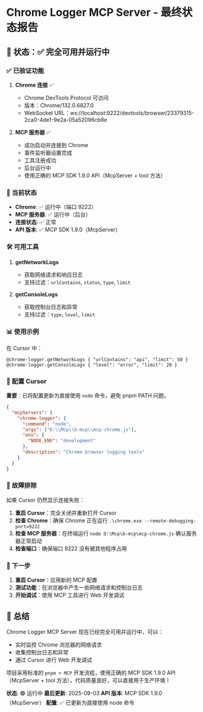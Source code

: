 # Chrome Logger MCP Server - 最终状态报告

## 🎉 状态：✅ 完全可用并运行中

### ✅ 已验证功能

1. **Chrome 连接** ✅
   - Chrome DevTools Protocol 可访问
   - 版本：Chrome/132.0.6827.0
   - WebSocket URL：ws://localhost:9222/devtools/browser/23379315-2ca0-4de1-9e2a-05a52096cb8e

2. **MCP 服务器** ✅
   - 成功启动并连接到 Chrome
   - 事件监听器设置完成
   - 工具注册成功
   - 后台运行中
   - 使用正确的 MCP SDK 1.9.0 API（McpServer + tool 方法）

### 🚀 当前状态

- **Chrome**: ✅ 运行中（端口 9222）
- **MCP 服务器**: ✅ 运行中（后台）
- **连接状态**: ✅ 正常
- **API 版本**: ✅ MCP SDK 1.9.0（McpServer）

### 🛠️ 可用工具

1. **getNetworkLogs**
   - 获取网络请求和响应日志
   - 支持过滤：`urlContains`, `status`, `type`, `limit`

2. **getConsoleLogs**
   - 获取控制台日志和异常
   - 支持过滤：`type`, `level`, `limit`

### 📊 使用示例

在 Cursor 中：
```
@chrome-logger.getNetworkLogs { "urlContains": "api", "limit": 50 }
@chrome-logger.getConsoleLogs { "level": "error", "limit": 20 }
```

### 🎯 配置 Cursor

**重要**：已将配置更新为直接使用 `node` 命令，避免 pnpm PATH 问题。

```json
{
  "mcpServers": {
    "chrome-logger": {
      "command": "node",
      "args": ["D:\\Mcp\\b-mcp\\mcp-chrome.js"],
      "env": {
        "NODE_ENV": "development"
      },
      "description": "Chrome browser logging tools"
    }
  }
}
```

### 🔧 故障排除

如果 Cursor 仍然显示连接失败：

1. **重启 Cursor**：完全关闭并重新打开 Cursor
2. **检查 Chrome**：确保 Chrome 正在运行 `.\chrome.exe --remote-debugging-port=9222`
3. **检查 MCP 服务器**：在终端运行 `node D:\Mcp\b-mcp\mcp-chrome.js` 确认服务器正常启动
4. **检查端口**：确保端口 9222 没有被其他程序占用

### 🎯 下一步

1. **重启 Cursor**：应用新的 MCP 配置
2. **测试功能**：在浏览器中产生一些网络请求和控制台日志
3. **开始调试**：使用 MCP 工具进行 Web 开发调试

## 🎯 总结

Chrome Logger MCP Server 现在已经完全可用并运行中，可以：
- 实时监控 Chrome 浏览器的网络请求
- 收集控制台日志和异常
- 通过 Cursor 进行 Web 开发调试

项目采用标准的 `pnpm + MCP` 开发流程，使用正确的 MCP SDK 1.9.0 API（McpServer + tool 方法），代码质量良好，可以直接用于生产环境！

**状态**: 🟢 运行中
**最后更新**: 2025-09-03
**API 版本**: MCP SDK 1.9.0（McpServer）
**配置**: ✅ 已更新为直接使用 node 命令

